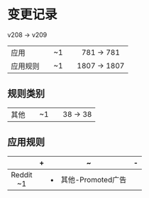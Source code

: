 # 变更记录

v208 -> v209

||||||
|-|:-:|:-:|:-:|:-:|
|应用||~1||781 -> 781|
|应用规则||~1||1807 -> 1807|

## 规则类别

||||||
|-|:-:|:-:|:-:|:-:|
|其他||~1||38 -> 38|

## 应用规则

||+|~|-|
|:-:|-|-|-|
|Reddit<br>~1||<li>其他-Promoted广告||
